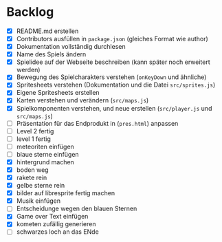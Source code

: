 # Backlog

- [x] README.md erstellen
- [x] Contributors ausfüllen in `package.json` (gleiches Format wie author)
- [x] Dokumentation vollständig durchlesen
- [x] Name des Spiels ändern
- [x] Spielidee auf der Webseite beschreiben (kann später noch erweitert werden)
- [x] Bewegung des Spielcharakters verstehen (`onKeyDown` und ähnliche)
- [x] Spritesheets verstehen (Dokumentation und die Datei `src/sprites.js`)
- [x] Eigene Spritesheets erstellen
- [x] Karten verstehen und verändern (`src/maps.js`)
- [x] Spielkomponenten verstehen, und neue erstellen (`src/player.js` und
      `src/maps.js`)
- [ ] Präsentation für das Endprodukt in (`pres.html`) anpassen
- [ ] Level 2 fertig
- [ ] level 1 fertig
- [ ] meteoriten einfügen
- [ ] blaue sterne einfügen
- [x] hintergrund machen
- [x] boden weg
- [x] rakete rein
- [x] gelbe sterne rein
- [x] bilder auf libresprite fertig machen
- [x] Musik einfügen
- [ ] Entscheidunge wegen den blauen Sternen
- [x] Game over Text einfügen
- [x] kometen zufällig generieren
- [ ] schwarzes loch an das ENde
